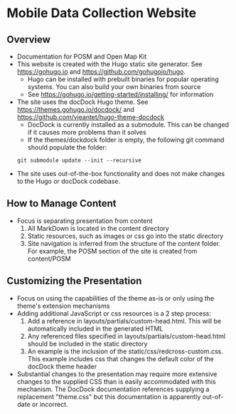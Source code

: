 # Mobile Data Collection Website

## Overview

* Documentation for POSM and Open Map Kit
* This website is created with the Hugo static site generator. See https://gohugo.io and https://github.com/gohugoio/hugo.
  - Hugo can be installed with prebuilt binaries for popular operating systems. You can also build your own binaries from source
  - See https://gohugo.io/getting-started/installing/ for information
* The site uses the docDock Hugo theme. See https://themes.gohugo.io/docdock/ and https://github.com/vjeantet/hugo-theme-docdock
  * DocDock is currently installed as a submodule. This can be changed if it causes more problems than it solves
  * If the themes/dockdock folder is empty, the following git command should populate the folder:
  ```
  git submodule update --init --recursive
  ```
* The site uses out-of-the-box functionality and does not make changes to the Hugo or docDock codebase.

## How to Manage Content

* Focus is separating presentation from content
  1. All MarkDown is located in the content directory
  1. Static resources, such as images or css go into the static directory
  1. Site navigation is inferred from the structure of the content folder. For example, the POSM section of the site is created from content/POSM

## Customizing the Presentation

* Focus on using the capabilities of the theme as-is or only using the theme's extension mechanisms
* Adding additional JavaScript or css resources is a 2 step process:
  1. Add a reference in layouts/partials/custom-head.html. This will be automatically included in the generated HTML
  1. Any referenced files specified in layouts/partials/custom-head.html should be included in the static directory
  1. An example is the inclusion of the static/css/redcross-custom.css. This example includes css that changes the default color of the docDock theme header
* Substantial changes to the presentation may require more extensive changes to the supplied CSS than is easily accommodated with this mechanism. The DocDock documentation references supplying a replacement "theme.css" but this documentation is apparently out-of-date or incorrect.
